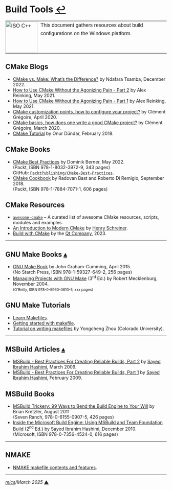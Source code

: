 # <span id="top">Build Tools</span> <span style="size:20%;"><a href="README.md">↩</a></span>

<table style="font-family:Helvetica,Arial;line-height:1.6;">
  <tr>
  <td style="border:0;padding:0 10px 0 0;;min-width:100px;"><a href="https://isocpp.org/" rel="external"><img src="docs/images/cpp_logo.png" width="100" alt="ISO C++"/></a></td>
  <td style="border:0;padding:0;vertical-align:text-top;">This document gathers resources about build configurations on the Windows platform.
  </td>
  </tr>
</table>

## <span id="cmake_blogs">CMake Blogs</span>

- [CMake vs. Make: What’s the Difference?](https://earthly.dev/blog/cmake-vs-make-diff/) by Ndafara Tsamba, December 2022.
- [How to Use CMake Without the Agonizing Pain - Part 2](https://alexreinking.com/blog/how-to-use-cmake-without-the-agonizing-pain-part-2.html) by Alex Reinking, May 2021.
- [How to Use CMake Without the Agonizing Pain - Part 1](https://alexreinking.com/blog/how-to-use-cmake-without-the-agonizing-pain-part-1.html) by Alex Reinking, May 2021.
- [CMake customization points, how to configure your project?](https://www.siliceum.com/en/blog/post/cmake_02_customization-points) by Clément Grégoire, April 2020.
- [CMake basics, how does one write a good CMake project?](https://www.siliceum.com/en/blog/post/cmake_01_cmake-basics/) by Clément Grégoire, March 2020.
- [CMake Tutorial](https://medium.com/@onur.dundar1/cmake-tutorial-585dd180109b) by Onur Dündar, February 2018.

## <span id="cmake_books">CMake Books</span>

- [CMake Best Practices][cmake_berner] by Dominik Berner, May 2022.<br/><span>(Packt, ISBN 978-1-8032-3972-9, 343 pages)<br/><span>GitHub: <a href="https://github.com/PacktPublishing/CMake-Best-Practices"><code>PacktPublishing/CMake-Best-Practices</code></a>.</span>
- [CMake Cookbook][cmake_bast] by Radovan Bast and Roberto Di Remigio, September 2018.<br/><span>(Packt, ISBN 978-1-7884-7071-1, 606 pages)</span>

## <span id="cmake_resources">CMake Resources</span>

- [`awesome-cmake`](https://github.com/onqtam/awesome-cmake) &ndash; A curated list of awesome CMake resources, scripts, modules and examples.
- [An Introduction to Modern CMake](https://cliutils.gitlab.io/modern-cmake/) by [Henry Schreiner](https://iscinumpy.gitlab.io/).
- [Build with CMake](https://doc.qt.io/qt-6/cmake-manual.html) by the [Qt Company](https://www.qt.io/), 2023.

---

## <span id="gnu_books">GNU Make Books</span> [**&#x25B4;**](#top)

- [GNU Make Book][gnu_book_cumming] by John Graham-Cumming, April 2015.<br/><span>(No Starch Press, ISBN 978-1-59327-649-2, 256 pages)</span>
- [Managing Projects with GNU Make][gnu_book_mecklenburg] (3<sup>rd</sup> Ed.) by Robert Mecklenburg, November 2004.<br/><span style="font-size:80%;">(O'Reilly, ISBN 978-0-5960-0610-5, xxx pages)</span>

## <span id="gnu_tutorials">GNU Make Tutorials</span>

- [Learn Makefiles](https://makefiletutorial.com/).
- [Getting started with makefile][gnu_riptutorial].
- [Tutorial on writing makefiles][gnu_zhou] by Yongcheng Zhou (Colorado University).

---

## <span id="msbuild_articles">MSBuild Articles</span> [**&#x25B4;**](#top)

- [MSBuild - Best Practices For Creating Reliable Builds, Part 2][msbuild_hashimi_2] by [Sayed Ibrahim Hashimi][hashimi], March 2009.
- [MSBuild - Best Practices For Creating Reliable Builds, Part 1][msbuild_hashimi_1] by [Sayed Ibrahim Hashimi][hashimi], February 2009.

## <span id="msbuild_books">MSBuild Books</span>

- [MSBuild Trickery: 99 Ways to Bend the Build Engine to Your Will][msbuild_kretzler] by Brian Kretzler, August 2011<br/><span>(Seven Ranch, 978-0-6155-0907-5, 426 pages)</span>
- [Inside the Microsoft Build Engine: Using MSBuild and Team Foundation Build][msbuild_hashimi] (2<sup>nd</sup> Ed.) by Sayed Ibrahim Hashimi, December 2010.<br/><span>(Microsoft, ISBN 978-0-7356-4524-0, 616 pages)</span>

---

## <span id="nmake_makefile">NMAKE</span>

- [NMAKE makefile contents and features][nmake_microsoft].

***

*[mics](https://lampwww.epfl.ch/~michelou/)/March 2025* [**&#9650;**](#top)
<span id="bottom">&nbsp;</span>

<!-- link refs -->

[cmake_bast]: https://www.packtpub.com/product/cmake-cookbook/9781788470711 "CMake Cookbook"
[cmake_berner]: https://www.packtpub.com/product/cmake-best-practices/9781803239729
[gnu_book_cumming]: https://nostarch.com/gnumake "GNU Make Book"
[gnu_book_mecklenburg]: https://www.oreilly.com/library/view/managing-projects-with/0596006101/
[gnu_riptutorial]: https://riptutorial.com/makefile
[gnu_zhou]: https://www.math.colostate.edu/~yzhou/computer/writemakefile.html
[hashimi]: https://stackoverflow.com/users/105999/sayed-ibrahim-hashimi
[msbuild_kretzler]: https://www.amazon.com/MSBuild-Trickery-Ways-Build-Engine/dp/061550907X
[msbuild_hashimi_2]: https://learn.microsoft.com/en-us/archive/msdn-magazine/2009/march/msbuild-best-practices-for-creating-reliable-builds-part-2
[msbuild_hashimi_1]: https://learn.microsoft.com/en-us/archive/msdn-magazine/2009/february/msbuild-best-practices-for-creating-reliable-builds-part-1
[msbuild_hashimi]: https://www.amazon.com/gp/product/0735645248
[nmake_microsoft]: https://docs.microsoft.com/en-us/cpp/build/reference/contents-of-a-makefile
